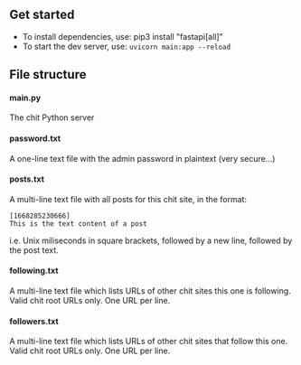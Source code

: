 ## Get started

- To install dependencies, use: pip3 install "fastapi[all]"
- To start the dev server, use: `uvicorn main:app --reload`

## File structure

#### main.py

The chit Python server

#### password.txt

A one-line text file with the admin password in plaintext (very secure...)

#### posts.txt

A multi-line text file with all posts for this chit site, in the format:

```
[1668285230666]
This is the text content of a post
```

i.e. Unix miliseconds in square brackets, followed by a new line, followed by the post text.

#### following.txt

A multi-line text file which lists URLs of other chit sites this one is following. Valid chit root URLs only. One URL per line.

#### followers.txt

A multi-line text file which lists URLs of other chit sites that follow this one. Valid chit root URLs only. One URL per line.